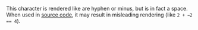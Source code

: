 This character is rendered like are hyphen or minus, but is in fact a space.
When used in [source code](https://stackoverflow.com/a/31507213/113195),
it may result in misleading rendering (like `2 +  2 == 4`).
